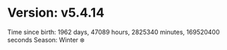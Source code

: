# Version: v5.4.14
Time since birth: 1962 days, 47089 hours, 2825340 minutes, 169520400 seconds
Season: Winter ❄️
